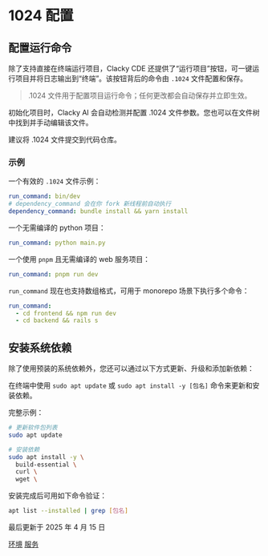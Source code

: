 # 1024 配置

## 配置运行命令

除了支持直接在终端运行项目，Clacky CDE 还提供了“运行项目”按钮，可一键运行项目并将日志输出到“终端”。该按钮背后的命令由 `.1024` 文件配置和保存。

> .1024 文件用于配置项目运行命令；任何更改都会自动保存并立即生效。

初始化项目时，Clacky AI 会自动检测并配置 .1024 文件参数。您也可以在文件树中找到并手动编辑该文件。

建议将 .1024 文件提交到代码仓库。

### 示例

一个有效的 `.1024` 文件示例：

```yaml
run_command: bin/dev
# dependency_command 会在你 fork 新线程前自动执行
dependency_command: bundle install && yarn install
```

一个无需编译的 python 项目：

```yaml
run_command: python main.py
```

一个使用 `pnpm` 且无需编译的 web 服务项目：

```yaml
run_command: pnpm run dev
```

`run_command` 现在也支持数组格式，可用于 monorepo 场景下执行多个命令：

```yaml
run_command:
  - cd frontend && npm run dev
  - cd backend && rails s
```

## 安装系统依赖

除了使用预装的系统依赖外，您还可以通过以下方式更新、升级和添加新依赖：

在终端中使用 `sudo apt update` 或 `sudo apt install -y [包名]` 命令来更新和安装依赖。

完整示例：

```sh
# 更新软件包列表
sudo apt update

# 安装依赖
sudo apt install -y \
  build-essential \
  curl \
  wget \
```

安装完成后可用如下命令验证：

```sh
apt list --installed | grep [包名]
```

最后更新于 2025 年 4 月 15 日

[环境](https://docs.clacky.ai/clacky-workspace/environment "Environment") [服务](https://docs.clacky.ai/clacky-workspace/services "Services")
